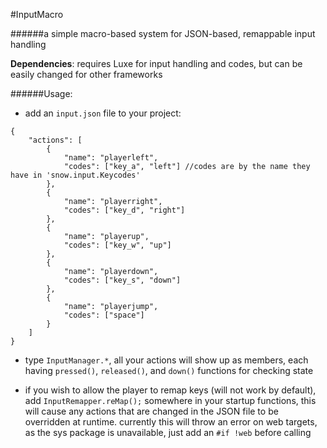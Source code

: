 #InputMacro

######a simple macro-based system for JSON-based, remappable input handling

**Dependencies**: requires Luxe for input handling and codes, but can be easily changed for other frameworks

######Usage: 
- add an `input.json` file to your project:

```
{
	"actions": [
		{
			"name": "playerleft",
			"codes": ["key_a", "left"] //codes are by the name they have in 'snow.input.Keycodes'
		},
		{
			"name": "playerright",
			"codes": ["key_d", "right"]
		},
		{
			"name": "playerup",
			"codes": ["key_w", "up"]
		},
		{
			"name": "playerdown",
			"codes": ["key_s", "down"]
		},
		{
			"name": "playerjump",
			"codes": ["space"]
		}
	]
}
```

- type `InputManager.*`, all your actions will show up as members, each having `pressed()`, `released()`, and `down()` functions for checking state


- if you wish to allow the player to remap keys (will not work by default), add `InputRemapper.reMap();` somewhere in your startup functions, this will cause any actions that are changed in the JSON file to be overridden at runtime. currently this will throw an error on web targets, as the sys package is unavailable, just add an `#if !web` before calling
